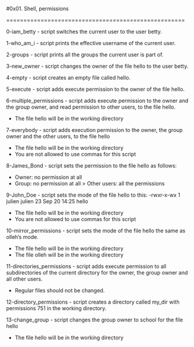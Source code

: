 #0x01. Shell, permissions

====================================================

0-iam_betty - script switches the current user to the user betty.

1-who_am_i - script prints the effective username of the current user.

2-groups - script prints all the groups the current user is part of.

3-new_owner - script changes the owner of the file hello to the user betty.

4-empty - script creates an empty file called hello.

5-execute - script adds execute permission to the owner of the file hello.

6-multiple_permissions - script adds execute permission to the owner and the group owner, and read permission to other users, to the file hello. 
- The file hello will be in the working directory

7-everybody - script adds execution permission to the owner, the group owner and the other users, to the file hello 
- The file hello will be in the working directory 
- You are not allowed to use commas for this script

8-James_Bond -  script sets the permission to the file hello as follows: 
- Owner: no permission at all
- Group: no permission at all > Other users: all the permissions

9-John_Doe - script sets the mode of the file hello to this: 
	-rwxr-x-wx 1 julien julien 23 Sep 20 14:25 hello
- The file hello will be in the working directory
- You are not allowed to use commas for this script

10-mirror_permissions - script sets the mode of the file hello the same as olleh’s mode. 
- The file hello will be in the working directory
- The file olleh will be in the working directory

11-directories_permissions - script adds execute permission to all subdirectories of the current directory for the owner, the group owner and all other users.
- Regular files should not be changed.

12-directory_permissions - script creates a directory called my_dir with permissions 751 in the working directory.

13-change_group - script changes the group owner to school for the file hello 
- The file hello will be in the working directory

